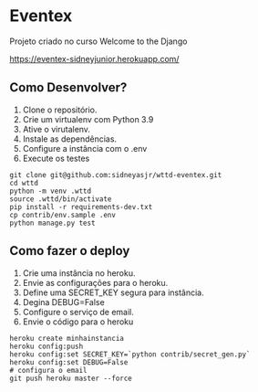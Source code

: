 # Eventex

Projeto criado no curso Welcome to the Django

https://eventex-sidneyjunior.herokuapp.com/

## Como Desenvolver?
1. Clone o repositório.
2. Crie um virtualenv com Python 3.9
3. Ative o virutalenv.
4. Instale as dependências.
5. Configure a instância com o .env
6. Execute os testes

````console
git clone git@github.com:sidneyasjr/wttd-eventex.git
cd wttd
python -m venv .wttd
source .wttd/bin/activate
pip install -r requirements-dev.txt
cp contrib/env.sample .env
python manage.py test
````

## Como fazer o deploy
1. Crie uma instância no heroku.
2. Envie as configurações para o heroku.
3. Define uma SECRET_KEY segura para instância.
4. Degina DEBUG=False
5. Configure o serviço de email.
6. Envie o código para o heroku


````console
heroku create minhainstancia
heroku config:push
heroku config:set SECRET_KEY=`python contrib/secret_gen.py`
heroku config:set DEBUG=False
# configura o email
git push heroku master --force
````


